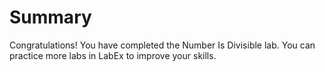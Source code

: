 # Summary

Congratulations! You have completed the Number Is Divisible lab. You can practice more labs in LabEx to improve your skills.
